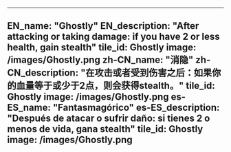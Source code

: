 ---

EN_name: "Ghostly"
EN_description: "After attacking or taking damage: if you have 2 or less health, gain stealth"
tile_id: Ghostly
image: /images/Ghostly.png
zh-CN_name: "消隐"
zh-CN_description: "在攻击或者受到伤害之后：如果你的血量等于或少于2点，则会获得stealth。"
tile_id: Ghostly
image: /images/Ghostly.png
es-ES_name: "Fantasmagórico"
es-ES_description: "Después de atacar o sufrir daño: si tienes 2 o menos de vida, gana stealth"
tile_id: Ghostly
image: /images/Ghostly.png
---